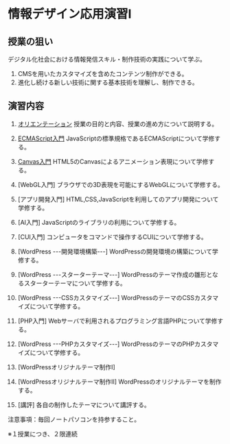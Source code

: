 # 情報デザイン応用演習I

## 授業の狙い

デジタル化社会における情報発信スキル・制作技術の実践について学ぶ。

1. CMSを用いたカスタマイズを含めたコンテンツ制作ができる。
2. 進化し続ける新しい技術に関する基本技術を理解し、制作できる。

## 演習内容

1. [オリエンテーション](./ida_01.md)
授業の目的と内容、授業の進め方について説明する。

2. [ECMAScript入門](./ida_02.md)
JavaScriptの標準規格であるECMAScriptについて学修する。

3. [Canvas入門](./ida_03.md)
HTML5のCanvasによるアニメーション表現について学修する。

4. [WebGL入門]
ブラウザでの3D表現を可能にするWebGLについて学修する。

5. [アプリ開発入門]
HTML,CSS,JavaScriptを利用してのアプリ開発について学修する。

6. [AI入門]
JavaScriptのライブラリの利用について学修する。

7. [CUI入門]
コンピュータをコマンドで操作するCUIについて学修する。

8. [WordPress ---開発環境構築---]
WordPressの開発環境の構築について学修する。

9. [WordPress ---スターターテーマ---]
WordPressのテーマ作成の雛形となるスターターテーマについて学修する。

10. [WordPress ---CSSカスタマイズ---]
WordPressのテーマのCSSカスタマイズについて学修する。

11. [PHP入門]
Webサーバで利用されるプログラミング言語PHPについて学修する。

12. [WordPress ---PHPカスタマイズ---]
WordPressのテーマのPHPカスタマイズについて学修する。

13. [WordPressオリジナルテーマ制作I]
14. [WordPressオリジナルテーマ制作II]
WordPressのオリジナルテーマを制作する。

15. [講評]
各自の制作したテーマについて講評する。

注意事項：毎回ノートパソコンを持参すること。

※１授業につき、２限連続